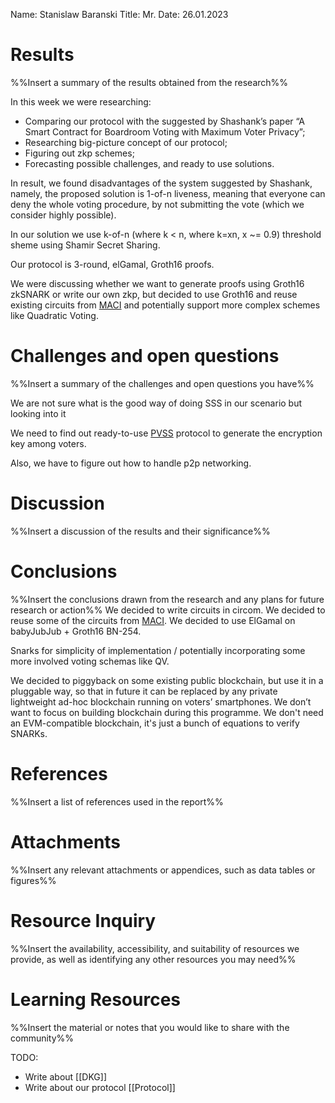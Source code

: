 Name: Stanislaw Baranski
Title: Mr.
Date: 26.01.2023

# Results
%%Insert a summary of the results obtained from the research%%

In this week we were researching:
- Comparing our protocol with the suggested by Shashank’s paper “A Smart Contract for Boardroom Voting with Maximum Voter Privacy”;
- Researching big-picture concept of our protocol;
- Figuring out zkp schemes;
- Forecasting possible challenges, and ready to use solutions.
  
In result, we found disadvantages of the system suggested by Shashank, namely, the proposed solution is 1-of-n liveness, meaning that everyone can deny the whole voting procedure, by not submitting the vote (which we consider highly possible).

In our solution we use k-of-n (where k < n, where k=xn, x ~= 0.9) threshold sheme using Shamir Secret Sharing.

Our protocol is 3-round, elGamal, Groth16 proofs.


We were discussing whether we want to generate proofs using Groth16 zkSNARK or write our own zkp, but decided to use Groth16 and reuse existing circuits from [MACI](https://github.com/privacy-scaling-explorations/maci/tree/master/circuits/circom) and potentially support more complex schemes like Quadratic Voting.

# Challenges and open questions
%%Insert a summary of the challenges and open questions you have%%

We are not sure what is the good way of doing SSS in our scenario but looking into it

We need to find out ready-to-use [PVSS](https://en.wikipedia.org/wiki/Publicly_Verifiable_Secret_Sharing#Chaum-Pedersen_Protocol) protocol to generate the encryption key among voters.

Also, we have to figure out how to handle p2p networking.

# Discussion
%%Insert a discussion of the results and their significance%%


# Conclusions
%%Insert the conclusions drawn from the research and any plans for future research or action%%
We decided to write circuits in circom.
We decided to reuse some of the circuits from [MACI](https://github.com/privacy-scaling-explorations/maci/tree/master/circuits/circom).
We decided to use ElGamal on babyJubJub + Groth16 BN-254.

Snarks for simplicity of implementation / potentially incorporating some more involved voting schemas like QV.

We decided to piggyback on some existing public blockchain, but use it in a pluggable way, so that in future it can be replaced by any private lightweight ad-hoc blockchain running on voters’ smartphones. We don’t want to focus on building blockchain during this programme.
We don't need an EVM-compatible blockchain, it's just a bunch of equations to verify SNARKs.

# References
%%Insert a list of references used in the report%%

# Attachments
%%Insert any relevant attachments or appendices, such as data tables or figures%%

# Resource Inquiry
%%Insert the availability, accessibility, and suitability of resources we provide, as well as identifying any other resources you may need%%


# Learning Resources
%%Insert the material or notes that you would like to share with the community%%

TODO:
- Write about [[DKG]]
- Write about our protocol [[Protocol]]